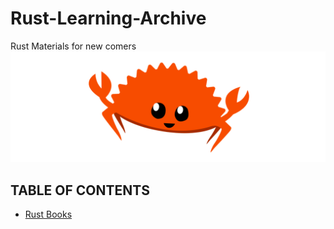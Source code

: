 # Rust-Learning-Archive
Rust Materials for new comers
![rustBanner](./img/rustacean-banner.png)

## TABLE OF CONTENTS

* [Rust Books](./RustBooks/README.md)
